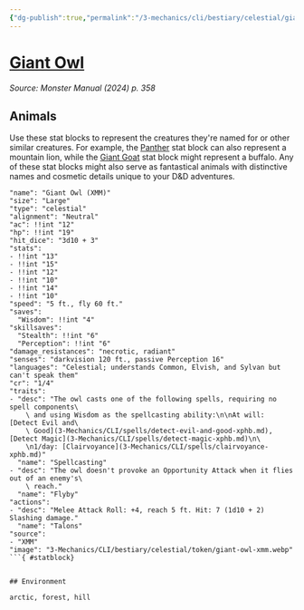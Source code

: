 ```yaml
---
{"dg-publish":true,"permalink":"/3-mechanics/cli/bestiary/celestial/giant-owl-xmm/","tags":["ttrpg-cli/compendium/src/5e/xmm","ttrpg-cli/monster/cr/1-4","ttrpg-cli/monster/environment/arctic","ttrpg-cli/monster/environment/forest","ttrpg-cli/monster/environment/hill","ttrpg-cli/monster/size/large","ttrpg-cli/monster/type/celestial"],"noteIcon":""}
---
```


# [Giant Owl](3-Mechanics\CLI\bestiary\celestial/giant-owl-xmm.md)
*Source: Monster Manual (2024) p. 358*  

## Animals

Use these stat blocks to represent the creatures they're named for or other similar creatures. For example, the [Panther](3-Mechanics/CLI/bestiary/beast/panther-xmm.md) stat block can also represent a mountain lion, while the [Giant Goat](3-Mechanics/CLI/bestiary/beast/giant-goat-xmm.md) stat block might represent a buffalo. Any of these stat blocks might also serve as fantastical animals with distinctive names and cosmetic details unique to your D&D adventures.

```statblock
"name": "Giant Owl (XMM)"
"size": "Large"
"type": "celestial"
"alignment": "Neutral"
"ac": !!int "12"
"hp": !!int "19"
"hit_dice": "3d10 + 3"
"stats":
- !!int "13"
- !!int "15"
- !!int "12"
- !!int "10"
- !!int "14"
- !!int "10"
"speed": "5 ft., fly 60 ft."
"saves":
  "Wisdom": !!int "4"
"skillsaves":
  "Stealth": !!int "6"
  "Perception": !!int "6"
"damage_resistances": "necrotic, radiant"
"senses": "darkvision 120 ft., passive Perception 16"
"languages": "Celestial; understands Common, Elvish, and Sylvan but can't speak them"
"cr": "1/4"
"traits":
- "desc": "The owl casts one of the following spells, requiring no spell components\
    \ and using Wisdom as the spellcasting ability:\n\nAt will: [Detect Evil and\
    \ Good](3-Mechanics/CLI/spells/detect-evil-and-good-xphb.md), [Detect Magic](3-Mechanics/CLI/spells/detect-magic-xphb.md)\n\
    \n1/day: [Clairvoyance](3-Mechanics/CLI/spells/clairvoyance-xphb.md)"
  "name": "Spellcasting"
- "desc": "The owl doesn't provoke an Opportunity Attack when it flies out of an enemy's\
    \ reach."
  "name": "Flyby"
"actions":
- "desc": "Melee Attack Roll: +4, reach 5 ft. Hit: 7 (1d10 + 2) Slashing damage."
  "name": "Talons"
"source":
- "XMM"
"image": "3-Mechanics/CLI/bestiary/celestial/token/giant-owl-xmm.webp"
```{ #statblock}


## Environment

arctic, forest, hill
